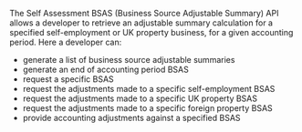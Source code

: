 The Self Assessment BSAS (Business Source Adjustable Summary) API allows a developer to retrieve an adjustable summary calculation for a specified self-employment or UK property business, for a given accounting period. Here a developer can:

* generate a list of business source adjustable summaries
* generate an end of accounting period BSAS
* request a specific BSAS
* request the adjustments made to a specific self-employment BSAS
* request the adjustments made to a specific UK property BSAS
* request the adjustments made to a specific foreign property BSAS
* provide accounting adjustments against a specified BSAS